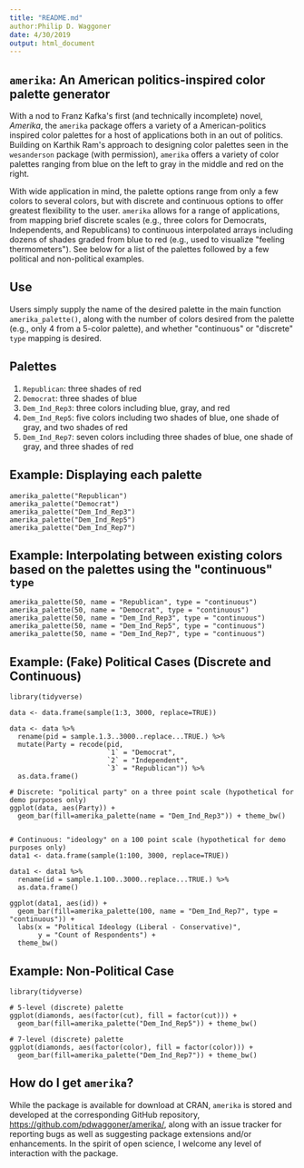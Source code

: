 ```yaml
---
title: "README.md"
author:Philip D. Waggoner
date: 4/30/2019
output: html_document
---
```


## `amerika`: An American politics-inspired color palette generator

With a nod to Franz Kafka's first (and technically incomplete) novel, _Amerika_, the `amerika` package offers a variety of a American-politics inspired color palettes for a host of applications both in an out of politics. Building on Karthik Ram's approach to designing color palettes seen in the `wesanderson` package (with permission), `amerika` offers a variety of color palettes ranging from blue on the left to gray in the middle and red on the right. 

With wide application in mind, the palette options range from only a few colors to several colors, but with discrete and continuous options to offer greatest flexibility to the user. `amerika` allows for a range of applications, from mapping brief discrete scales (e.g., three colors for Democrats, Independents, and Republicans) to continuous interpolated arrays including dozens of shades graded from blue to red (e.g., used to visualize "feeling thermometers"). See below for a list of the palettes followed by a few political and non-political examples.

## Use

Users simply supply the name of the desired palette in the main function `amerika_palette()`, along with the number of colors desired from the palette (e.g., only 4 from a 5-color palette), and whether "continuous" or "discrete" `type` mapping is desired. 

## Palettes 

1. `Republican`: three shades of red
2. `Democrat`: three shades of blue
3. `Dem_Ind_Rep3`: three colors including blue, gray, and red
4. `Dem_Ind_Rep5`: five colors including two shades of blue, one shade of gray, and two shades of red
5. `Dem_Ind_Rep7`: seven colors including three shades of blue, one shade of gray, and three shades of red

## Example: Displaying each palette

```{r }
amerika_palette("Republican")
amerika_palette("Democrat")
amerika_palette("Dem_Ind_Rep3")
amerika_palette("Dem_Ind_Rep5")
amerika_palette("Dem_Ind_Rep7")
```

## Example: Interpolating between existing colors based on the palettes using the "continuous" `type`

```{r }
amerika_palette(50, name = "Republican", type = "continuous")
amerika_palette(50, name = "Democrat", type = "continuous")
amerika_palette(50, name = "Dem_Ind_Rep3", type = "continuous")
amerika_palette(50, name = "Dem_Ind_Rep5", type = "continuous")
amerika_palette(50, name = "Dem_Ind_Rep7", type = "continuous")
```

## Example: (Fake) Political Cases (Discrete and Continuous)

```{r }
library(tidyverse)

data <- data.frame(sample(1:3, 3000, replace=TRUE))

data <- data %>%
  rename(pid = sample.1.3..3000..replace...TRUE.) %>%
  mutate(Party = recode(pid,
                        `1` = "Democrat",
                        `2` = "Independent",
                        `3` = "Republican")) %>%
  as.data.frame()

# Discrete: "political party" on a three point scale (hypothetical for demo purposes only)
ggplot(data, aes(Party)) +
  geom_bar(fill=amerika_palette(name = "Dem_Ind_Rep3")) + theme_bw()


# Continuous: "ideology" on a 100 point scale (hypothetical for demo purposes only)
data1 <- data.frame(sample(1:100, 3000, replace=TRUE))

data1 <- data1 %>%
  rename(id = sample.1.100..3000..replace...TRUE.) %>%
  as.data.frame()

ggplot(data1, aes(id)) +
  geom_bar(fill=amerika_palette(100, name = "Dem_Ind_Rep7", type = "continuous")) +
  labs(x = "Political Ideology (Liberal - Conservative)",
       y = "Count of Respondents") +
  theme_bw()
```

## Example: Non-Political Case

```{r }
library(tidyverse)

# 5-level (discrete) palette
ggplot(diamonds, aes(factor(cut), fill = factor(cut))) +
  geom_bar(fill=amerika_palette("Dem_Ind_Rep5")) + theme_bw()

# 7-level (discrete) palette
ggplot(diamonds, aes(factor(color), fill = factor(color))) +
  geom_bar(fill=amerika_palette("Dem_Ind_Rep7")) + theme_bw()
```

## How do I get `amerika`? 

While the package is available for download at CRAN, `amerika` is stored and developed at the corresponding GitHub repository, <https://github.com/pdwaggoner/amerika/>, along with an issue tracker for reporting bugs as well as suggesting package extensions and/or enhancements. In the spirit of open science, I welcome any level of interaction with the package.
